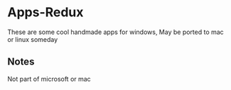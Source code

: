 # Apps-Redux

These are some cool handmade apps for windows, May be ported to mac or linux someday

## Notes

Not part of microsoft or mac
